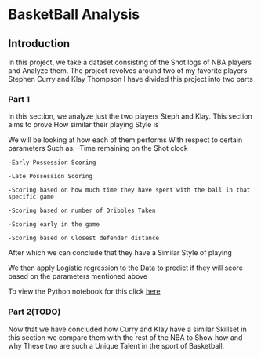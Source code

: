# BasketBall Analysis

## Introduction

In this project, we take a dataset consisting of the Shot logs of NBA players and Analyze them. 
The project revolves around two of my favorite players Stephen Curry and Klay Thompson 
I have divided this project into two parts


### Part 1
In this section, we analyze just the two players Steph and Klay.
This section aims to prove How similar their playing Style is

We will be looking at how each of them performs With respect to certain parameters Such as:
    -Time remaining on the Shot clock

    -Early Possession Scoring

    -Late Possession Scoring

    -Scoring based on how much time they have spent with the ball in that specific game

    -Scoring based on number of Dribbles Taken

    -Scoring early in the game

    -Scoring based on Closest defender distance
    

After which we  can conclude that they have a Similar Style of playing 

We then apply Logistic regression to the Data to predict if they will score based on the parameters mentioned above

To view the  Python notebook for this click [here](https://github.com/hari9-9/Basketball-analysis/blob/master/Curry_Vs_Klay.ipynb)



### Part 2(TODO)

Now that we have concluded how Curry and Klay have a similar Skillset in this section we compare them with the rest of the NBA to Show how and why These two are such a Unique Talent in the sport of Basketball.